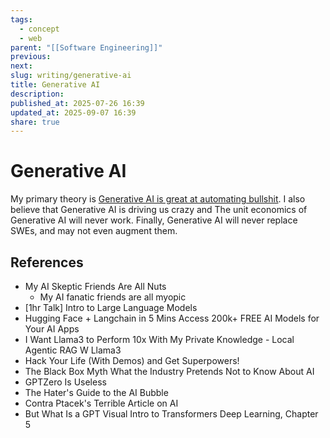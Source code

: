 ```yaml
---
tags:
  - concept
  - web
parent: "[[Software Engineering]]"
previous:
next:
slug: writing/generative-ai
title: Generative AI
description:
published_at: 2025-07-26 16:39
updated_at: 2025-09-07 16:39
share: true
---
```


# Generative AI

My primary theory is [Generative AI is great at automating bullshit](/vault/writing/generative-ai-is-great-at-automating-bullshit.md). I also believe that Generative AI is driving us crazy and The unit economics of Generative AI will never work. Finally, Generative AI will never replace SWEs, and may not even augment them.

## References

- My AI Skeptic Friends Are All Nuts
  - My AI fanatic friends are all myopic
- [1hr Talk] Intro to Large Language Models
- Hugging Face + Langchain in 5 Mins  Access 200k+ FREE AI Models for Your AI Apps
- I Want Llama3 to Perform 10x With My Private Knowledge - Local Agentic RAG W Llama3
- Hack Your Life (With Demos) and Get Superpowers!
- The Black Box Myth What the Industry Pretends Not to Know About AI
- GPTZero Is Useless
- The Hater's Guide to the AI Bubble
- Contra Ptacek's Terrible Article on AI
- But What Is a GPT Visual Intro to Transformers Deep Learning, Chapter 5
